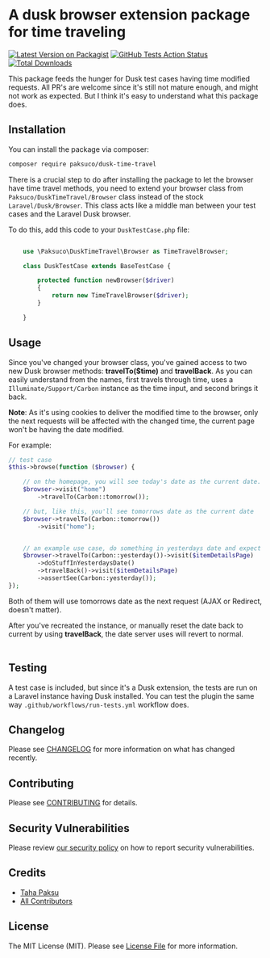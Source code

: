 # A dusk browser extension package for time traveling

[![Latest Version on Packagist](https://img.shields.io/packagist/v/paksuco/dusk-time-travel.svg?style=flat-square)](https://packagist.org/packages/paksuco/dusk-time-travel)
[![GitHub Tests Action Status](https://img.shields.io/github/workflow/status/paksuco/dusk-time-travel/run-tests?label=tests)](https://github.com/paksuco/dusk-time-travel/actions?query=workflow%3ATests+branch%3Amaster)
[![Total Downloads](https://img.shields.io/packagist/dt/paksuco/dusk-time-travel.svg?style=flat-square)](https://packagist.org/packages/paksuco/dusk-time-travel)


This package feeds the hunger for Dusk test cases having time modified requests. All PR's are welcome since it's still not mature enough, and might not work as expected. But I think it's easy to understand what this package does.

## Installation

You can install the package via composer:

```bash
composer require paksuco/dusk-time-travel
```

There is a crucial step to do after installing the package to let the browser have time travel methods, you need to extend your browser class from `Paksuco/DuskTimeTravel/Browser` class instead of the stock `Laravel/Dusk/Browser`. This class acts like a middle man between your test cases and the Laravel Dusk browser.

To do this, add this code to your `DuskTestCase.php` file:

```php

    use \Paksuco\DuskTimeTravel\Browser as TimeTravelBrowser;

    class DuskTestCase extends BaseTestCase {

        protected function newBrowser($driver)
        {
            return new TimeTravelBrowser($driver);
        }

    }
```

## Usage

Since you've changed your browser class, you've gained access to two new Dusk browser methods: **travelTo($time)** and **travelBack**. As you can easily understand from the names, first travels through time, uses a `Illuminate/Support/Carbon` instance as the time input, and second brings it back.

**Note**: As it's using cookies to deliver the modified time to the browser, only the next requests will be affected with the changed time, the current page won't be having the date modified.

For example:

```php
// test case
$this->browse(function ($browser) {

    // on the homepage, you will see today's date as the current date.
    $browser->visit("home")
        ->travelTo(Carbon::tomorrow());

    // but, like this, you'll see tomorrows date as the current date
    $browser->travelTo(Carbon::tomorrow())
        ->visit("home");


    // an example use case, do something in yesterdays date and expect it to see today.
    $browser->travelTo(Carbon::yesterday())->visit($itemDetailsPage)
        ->doStuffInYesterdaysDate()
        ->travelBack()->visit($itemDetailsPage)
        ->assertSee(Carbon::yesterday());
});
```

Both of them will use tomorrows date as the next request (AJAX or Redirect, doesn't matter).

After you've recreated the instance, or manually reset the date back to current by using **travelBack**, the date server uses will revert to normal.
<br><br>


## Testing
A test case is included, but since it's a Dusk extension, the tests are run on a Laravel instance having Dusk installed. You can test the plugin the same way `.github/workflows/run-tests.yml` workflow does.

## Changelog

Please see [CHANGELOG](CHANGELOG.md) for more information on what has changed recently.

## Contributing

Please see [CONTRIBUTING](.github/CONTRIBUTING.md) for details.

## Security Vulnerabilities

Please review [our security policy](../../security/policy) on how to report security vulnerabilities.

## Credits

- [Taha Paksu](https://github.com/tpaksu)
- [All Contributors](../../contributors)

## License

The MIT License (MIT). Please see [License File](LICENSE.md) for more information.
